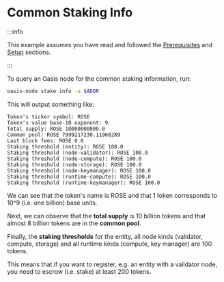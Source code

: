 # Common Staking Info

:::info

This example assumes you have read and followed the [Prerequisites](prerequisites.md) and [Setup](setup.md) sections.

:::

To query an Oasis node for the common staking information, run:

```bash
oasis-node stake info -a $ADDR
```

This will output something like:

```text
Token's ticker symbol: ROSE
Token's value base-10 exponent: 9
Total supply: ROSE 10000000000.0
Common pool: ROSE 7999217230.11968289
Last block fees: ROSE 0.0
Staking threshold (entity): ROSE 100.0
Staking threshold (node-validator): ROSE 100.0
Staking threshold (node-compute): ROSE 100.0
Staking threshold (node-storage): ROSE 100.0
Staking threshold (node-keymanager): ROSE 100.0
Staking threshold (runtime-compute): ROSE 100.0
Staking threshold (runtime-keymanager): ROSE 100.0
```

We can see that the token's name is ROSE and that 1 token corresponds to 10^9 (i.e. one billion) base units.

Next, we can observe that the **total supply** is 10 billion tokens and that almost 8 billion tokens are in the **common pool**.

Finally, the **staking thresholds** for the entity, all node kinds (validator, compute, storage) and all runtime kinds (compute, key manager) are 100 tokens.

This means that if you want to register, e.g. an entity with a validator node, you need to escrow (i.e. stake) at least 200 tokens.

